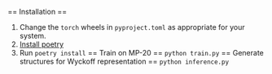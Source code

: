 == Installation ==
1. Change the `torch` wheels in `pyproject.toml` as appropriate for your system.
2. [Install poetry](https://python-poetry.org/docs/)
2. Run `poetry install`
== Train on MP-20 ==
`python train.py`
== Generate structures for Wyckoff representation ==
`python inference.py`
